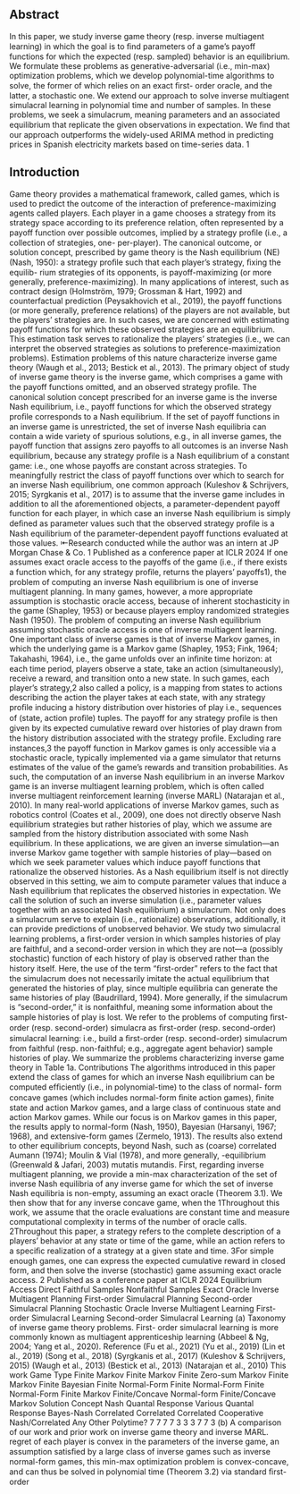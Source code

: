 ## Abstract

In this paper, we study inverse game theory (resp. inverse multiagent learning) in which the goal is to ﬁnd parameters of a game’s payoff functions for which the expected (resp. sampled) behavior is an equilibrium. We formulate these problems as generative-adversarial (i.e., min-max) optimization problems, which we develop polynomial-time algorithms to solve, the former of which relies on an exact ﬁrst- order oracle, and the latter, a stochastic one. We extend our approach to solve inverse multiagent simulacral learning in polynomial time and number of samples. In these problems, we seek a simulacrum, meaning parameters and an associated equilibrium that replicate the given observations in expectation. We ﬁnd that our approach outperforms the widely-used ARIMA method in predicting prices in Spanish electricity markets based on time-series data. 1

## Introduction

Game theory provides a mathematical framework, called games, which is used to predict the outcome of the interaction of preference-maximizing agents called players. Each player in a game chooses a strategy from its strategy space according to its preference relation, often represented by a payoff function over possible outcomes, implied by a strategy proﬁle (i.e., a collection of strategies, one- per-player). The canonical outcome, or solution concept, prescribed by game theory is the Nash equilibrium (NE) (Nash, 1950): a strategy proﬁle such that each player’s strategy, ﬁxing the equilib- rium strategies of its opponents, is payoff-maximizing (or more generally, preference-maximizing). In many applications of interest, such as contract design (Holmström, 1979; Grossman & Hart, 1992) and counterfactual prediction (Peysakhovich et al., 2019), the payoff functions (or more generally, preference relations) of the players are not available, but the players’ strategies are. In such cases, we are concerned with estimating payoff functions for which these observed strategies are an equilibrium. This estimation task serves to rationalize the players’ strategies (i.e., we can interpret the observed strategies as solutions to preference-maximization problems). Estimation problems of this nature characterize inverse game theory (Waugh et al., 2013; Bestick et al., 2013). The primary object of study of inverse game theory is the inverse game, which comprises a game with the payoff functions omitted, and an observed strategy proﬁle. The canonical solution concept prescribed for an inverse game is the inverse Nash equilibrium, i.e., payoff functions for which the observed strategy proﬁle corresponds to a Nash equilibrium. If the set of payoff functions in an inverse game is unrestricted, the set of inverse Nash equilibria can contain a wide variety of spurious solutions, e.g., in all inverse games, the payoff function that assigns zero payoffs to all outcomes is an inverse Nash equilibrium, because any strategy proﬁle is a Nash equilibrium of a constant game: i.e., one whose payoffs are constant across strategies. To meaningfully restrict the class of payoff functions over which to search for an inverse Nash equilibrium, one common approach (Kuleshov & Schrijvers, 2015; Syrgkanis et al., 2017) is to assume that the inverse game includes in addition to all the aforementioned objects, a parameter-dependent payoff function for each player, in which case an inverse Nash equilibrium is simply deﬁned as parameter values such that the observed strategy proﬁle is a Nash equilibrium of the parameter-dependent payoff functions evaluated at those values. ⇤Research conducted while the author was an intern at JP Morgan Chase & Co. 1 Published as a conference paper at ICLR 2024 If one assumes exact oracle access to the payoffs of the game (i.e., if there exists a function which, for any strategy proﬁle, returns the players’ payoffs1), the problem of computing an inverse Nash equilibrium is one of inverse multiagent planning. In many games, however, a more appropriate assumption is stochastic oracle access, because of inherent stochasticity in the game (Shapley, 1953) or because players employ randomized strategies Nash (1950). The problem of computing an inverse Nash equilibrium assuming stochastic oracle access is one of inverse multiagent learning. One important class of inverse games is that of inverse Markov games, in which the underlying game is a Markov game (Shapley, 1953; Fink, 1964; Takahashi, 1964), i.e., the game unfolds over an inﬁnite time horizon: at each time period, players observe a state, take an action (simultaneously), receive a reward, and transition onto a new state. In such games, each player’s strategy,2 also called a policy, is a mapping from states to actions describing the action the player takes at each state, with any strategy proﬁle inducing a history distribution over histories of play i.e., sequences of (state, action proﬁle) tuples. The payoff for any strategy proﬁle is then given by its expected cumulative reward over histories of play drawn from the history distribution associated with the strategy proﬁle. Excluding rare instances,3 the payoff function in Markov games is only accessible via a stochastic oracle, typically implemented via a game simulator that returns estimates of the value of the game’s rewards and transition probabilities. As such, the computation of an inverse Nash equilibrium in an inverse Markov game is an inverse multiagent learning problem, which is often called inverse multiagent reinforcement learning (inverse MARL) (Natarajan et al., 2010). In many real-world applications of inverse Markov games, such as robotics control (Coates et al., 2009), one does not directly observe Nash equilibrium strategies but rather histories of play, which we assume are sampled from the history distribution associated with some Nash equilibrium. In these applications, we are given an inverse simulation—an inverse Markov game together with sample histories of play—based on which we seek parameter values which induce payoff functions that rationalize the observed histories. As a Nash equilibrium itself is not directly observed in this setting, we aim to compute parameter values that induce a Nash equilibrium that replicates the observed histories in expectation. We call the solution of such an inverse simulation (i.e., parameter values together with an associated Nash equilibrium) a simulacrum. Not only does a simulacrum serve to explain (i.e., rationalize) observations, additionally, it can provide predictions of unobserved behavior. We study two simulacral learning problems, a ﬁrst-order version in which samples histories of play are faithful, and a second-order version in which they are not—a (possibly stochastic) function of each history of play is observed rather than the history itself. Here, the use of the term “ﬁrst-order” refers to the fact that the simulacrum does not necessarily imitate the actual equilibrium that generated the histories of play, since multiple equilibria can generate the same histories of play (Baudrillard, 1994). More generally, if the simulacrum is “second-order,” it is nonfaithful, meaning some information about the sample histories of play is lost. We refer to the problems of computing ﬁrst-order (resp. second-order) simulacra as ﬁrst-order (resp. second-order) simulacral learning: i.e., build a ﬁrst-order (resp. second-order) simulacrum from faithful (resp. non-faithful; e.g., aggregate agent behavior) sample histories of play. We summarize the problems characterizing inverse game theory in Table 1a. Contributions The algorithms introduced in this paper extend the class of games for which an inverse Nash equilibrium can be computed efﬁciently (i.e., in polynomial-time) to the class of normal- form concave games (which includes normal-form ﬁnite action games), ﬁnite state and action Markov games, and a large class of continuous state and action Markov games. While our focus is on Markov games in this paper, the results apply to normal-form (Nash, 1950), Bayesian (Harsanyi, 1967; 1968), and extensive-form games (Zermelo, 1913). The results also extend to other equilibrium concepts, beyond Nash, such as (coarse) correlated Aumann (1974); Moulin & Vial (1978), and more generally,  -equilibrium (Greenwald & Jafari, 2003) mutatis mutandis. First, regarding inverse multiagent planning, we provide a min-max characterization of the set of inverse Nash equilibria of any inverse game for which the set of inverse Nash equilibria is non-empty, assuming an exact oracle (Theorem 3.1). We then show that for any inverse concave game, when the 1Throughout this work, we assume that the oracle evaluations are constant time and measure computational complexity in terms of the number of oracle calls. 2Throughout this paper, a strategy refers to the complete description of a players’ behavior at any state or time of the game, while an action refers to a speciﬁc realization of a strategy at a given state and time. 3For simple enough games, one can express the expected cumulative reward in closed form, and then solve the inverse (stochastic) game assuming exact oracle access. 2 Published as a conference paper at ICLR 2024 Equilibrium Access Direct Faithful Samples Nonfaithful Samples Exact Oracle Inverse Multiagent Planning First-order Simulacral Planning Second-order Simulacral Planning Stochastic Oracle Inverse Multiagent Learning First-order Simulacral Learning Second-order Simulacral Learning (a) Taxonomy of inverse game theory problems. First- order simulacral learning is more commonly known as multiagent apprenticeship learning (Abbeel & Ng, 2004; Yang et al., 2020). Reference (Fu et al., 2021) (Yu et al., 2019) (Lin et al., 2019) (Song et al., 2018) (Syrgkanis et al., 2017) (Kuleshov & Schrijvers, 2015) (Waugh et al., 2013) (Bestick et al., 2013) (Natarajan et al., 2010) This work Game Type Finite Markov Finite Markov Finite Zero-sum Markov Finite Markov Finite Bayesian Finite Normal-Form Finite Normal-Form Finite Normal-Form Finite Markov Finite/Concave Normal-form Finite/Concave Markov Solution Concept Nash Quantal Response Various Quantal Response Bayes-Nash Correlated Correlated Correlated Cooperative Nash/Correlated Any Other Polytime? 7 7 7 7 3 3 3 7 7 3 (b) A comparison of our work and prior work on inverse game theory and inverse MARL. regret of each player is convex in the parameters of the inverse game, an assumption satisﬁed by a large class of inverse games such as inverse normal-form games, this min-max optimization problem is convex-concave, and can thus be solved in polynomial time (Theorem 3.2) via standard ﬁrst-order
